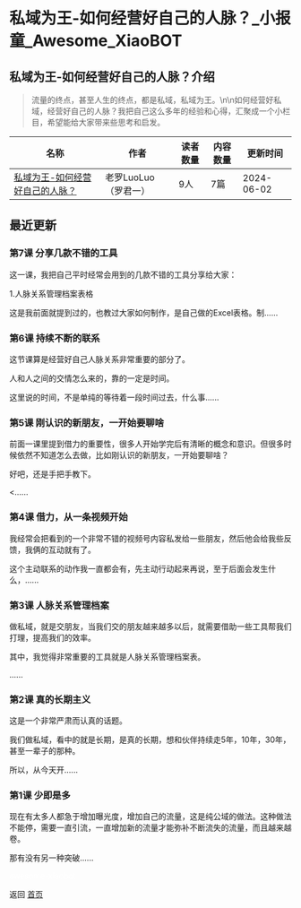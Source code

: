 # 私域为王-如何经营好自己的人脉？_小报童_Awesome_XiaoBOT

## 私域为王-如何经营好自己的人脉？介绍
> 流量的终点，甚至人生的终点，都是私域，私域为王。\n\n如何经营好私域，经营好自己的人脉？我把自己这么多年的经验和心得，汇聚成一个小栏目，希望能给大家带来些思考和启发。  
  


|名称|作者|读者数量|内容数量|更新时间|
|---|---|---|---|---|
|[私域为王-如何经营好自己的人脉？](https://xiaobot.net/p/siyuweiwang01?refer=9c3f1c95-a052-465a-9902-f6d75080262a)|老罗LuoLuo（罗君一）|9人|7篇|2024-06-02|

## 最近更新
### 第7课 分享几款不错的工具

这一课，我把自己平时经常会用到的几款不错的工具分享给大家：

1.人脉关系管理档案表格

这是我前面就提到过的，也教过大家如何制作，是自己做的Excel表格。制......

### 第6课 持续不断的联系

这节课算是经营好自己人脉关系非常重要的部分了。

人和人之间的交情怎么来的，靠的一定是时间。

这里说的时间，不是单纯的等待着一段时间过去，什么事......

### 第5课 刚认识的新朋友，一开始要聊啥

前面一课里提到借力的重要性，很多人开始学完后有清晰的概念和意识。但很多时候依然不知道怎么去做，比如刚认识的新朋友，一开始要聊啥？

好吧，还是手把手教下。

<......

### 第4课 借力，从一条视频开始

我经常会把看到的一个非常不错的视频号内容私发给一些朋友，然后他会给我些反馈，我俩的互动就有了。

这个主动联系的动作我一直都会有，先主动行动起来再说，至于后面会发生什么，......

### 第3课 人脉关系管理档案

做私域，就是交朋友，当我们交的朋友越来越多以后，就需要借助一些工具帮我们打理，提高我们的效率。

其中，我觉得非常重要的工具就是人脉关系管理档案表。

......

### 第2课 真的长期主义

这是一个非常严肃而认真的话题。

我们做私域，看中的就是长期，是真的长期，想和伙伴持续走5年，10年，30年，甚至一辈子的那种。

所以，从今天开......

### 第1课 少即是多

现在有太多人都急于增加曝光度，增加自己的流量，这是纯公域的做法。这种做法不能停，需要一直引流，一直增加新的流量才能弥补不断流失的流量，而且越来越卷。

那有没有另一种突破......


<a href="https://github.com/Reno9527/awesome-xiaobot" style="color: white; text-decoration: none;">awesome-xiaobot</a>

返回 [首页](../README.md)
